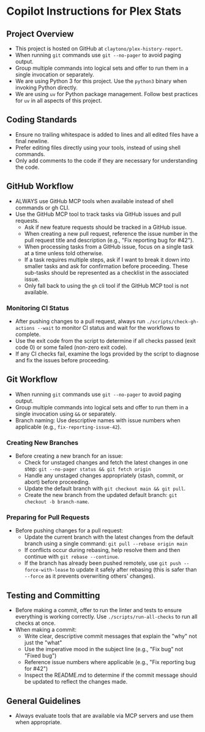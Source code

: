 # Copilot Instructions for Plex Stats

## Project Overview

- This project is hosted on GitHub at `claytono/plex-history-report`.
- When running `git` commands use `git --no-pager` to avoid paging output.
- Group multiple commands into logical sets and offer to run them in a single invocation or
  separately.
- We are using Python 3 for this project. Use the `python3` binary when invoking Python directly.
- We are using `uv` for Python package management. Follow best practices for `uv` in all aspects of
  this project.

## Coding Standards

- Ensure no trailing whitespace is added to lines and all edited files have a final newline.
- Prefer editing files directly using your tools, instead of using shell commands.
- Only add comments to the code if they are necessary for understanding the code.

## GitHub Workflow

- ALWAYS use GitHub MCP tools when available instead of shell commands or gh CLI.
- Use the GitHub MCP tool to track tasks via GitHub issues and pull requests.
  - Ask if new feature requests should be tracked in a GitHub issue.
  - When creating a new pull request, reference the issue number in the pull request title and
    description (e.g., "Fix reporting bug for #42").
  - When processing tasks from a GitHub issue, focus on a single task at a time unless told
    otherwise.
  - If a task requires multiple steps, ask if I want to break it down into smaller tasks and ask for
    confirmation before proceeding. These sub-tasks should be represented as a checklist in the
    associated issue.
  - Only fall back to using the `gh` cli tool if the GitHub MCP tool is not available.

### Monitoring CI Status

- After pushing changes to a pull request, always run `./scripts/check-gh-actions --wait` to monitor CI status and wait for the workflows to complete.
- Use the exit code from the script to determine if all checks passed (exit code 0) or some failed (non-zero exit code).
- If any CI checks fail, examine the logs provided by the script to diagnose and fix the issues before proceeding.

## Git Workflow

- When running `git` commands use `git --no-pager` to avoid paging output.
- Group multiple commands into logical sets and offer to run them in a single invocation using `&&`
  or separately.
- Branch naming: Use descriptive names with issue numbers when applicable (e.g.,
  `fix-reporting-issue-42`).

### Creating New Branches

- Before creating a new branch for an issue:
  - Check for unstaged changes and fetch the latest changes in one step:
    `git --no-pager status && git fetch origin`
  - Handle any unstaged changes appropriately (stash, commit, or abort) before proceeding.
  - Update the default branch with `git checkout main && git pull`.
  - Create the new branch from the updated default branch: `git checkout -b branch-name`.

### Preparing for Pull Requests

- Before pushing changes for a pull request:
  - Update the current branch with the latest changes from the default branch using a single
    command: `git pull --rebase origin main`
  - If conflicts occur during rebasing, help resolve them and then continue with
    `git rebase --continue`.
  - If the branch has already been pushed remotely, use `git push --force-with-lease` to update it
    safely after rebasing (this is safer than `--force` as it prevents overwriting others' changes).

## Testing and Committing

- Before making a commit, offer to run the linter and tests to ensure everything is working
  correctly. Use `./scripts/run-all-checks` to run all checks at once.
- When making a commit:
  - Write clear, descriptive commit messages that explain the "why" not just the "what"
  - Use the imperative mood in the subject line (e.g., "Fix bug" not "Fixed bug")
  - Reference issue numbers where applicable (e.g., "Fix reporting bug for #42")
  - Inspect the README.md to determine if the commit message should be updated to reflect the
    changes made.

## General Guidelines

- Always evaluate tools that are available via MCP servers and use them when appropriate.
